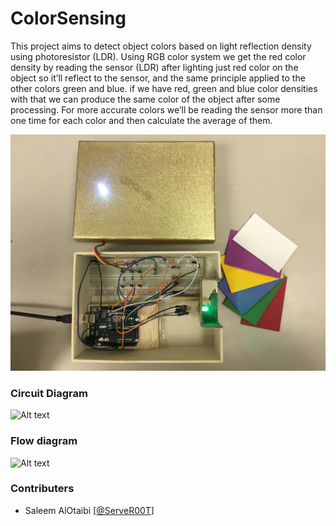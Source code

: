 # ColorSensing
This project aims to detect object colors based on light reflection density using photoresistor (LDR). Using RGB color system we get the red color density by reading the sensor (LDR) after lighting just red color on the object so it’ll reflect to the sensor, and the same principle applied to the other colors green and blue. if we have red, green and blue color densities with that we can produce the same color of the object after some processing. For more accurate colors we’ll be reading the sensor more than one time for each color and then calculate the average of them.

![Alt text](/img/wholething.jpg?raw=true "Working project")

### Circuit Diagram
![Alt text](/img/CircuitDiagram.jpg?raw=true "Circuit diagram")

### Flow diagram
![Alt text](/img/ColorSensingProjectDiagram.jpg?raw=true "Flow diagram")

### Contributers
  - Saleem AlOtaibi [[@ServeR00T][saleem-tw]]

[saleem-tw]: <https://twitter.com/ServeR00T>
